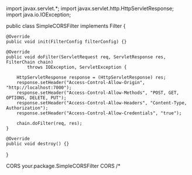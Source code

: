 import javax.servlet.*;
import javax.servlet.http.HttpServletResponse;
import java.io.IOException;

public class SimpleCORSFilter implements Filter {

    @Override
    public void init(FilterConfig filterConfig) {}

    @Override
    public void doFilter(ServletRequest req, ServletResponse res, FilterChain chain)
            throws IOException, ServletException {

        HttpServletResponse response = (HttpServletResponse) res;
        response.setHeader("Access-Control-Allow-Origin", "http://localhost:7000");
        response.setHeader("Access-Control-Allow-Methods", "POST, GET, OPTIONS, DELETE, PUT");
        response.setHeader("Access-Control-Allow-Headers", "Content-Type, Authorization");
        response.setHeader("Access-Control-Allow-Credentials", "true");

        chain.doFilter(req, res);
    }

    @Override
    public void destroy() {}
}



<filter>
    <filter-name>CORS</filter-name>
    <filter-class>your.package.SimpleCORSFilter</filter-class>
</filter>

<filter-mapping>
    <filter-name>CORS</filter-name>
    <url-pattern>/*</url-pattern>
</filter-mapping>